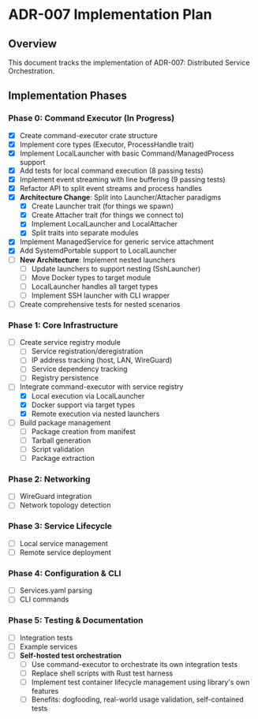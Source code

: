 # ADR-007 Implementation Plan

## Overview
This document tracks the implementation of ADR-007: Distributed Service Orchestration.

## Implementation Phases

### Phase 0: Command Executor (In Progress)
- [x] Create command-executor crate structure
- [x] Implement core types (Executor<T>, ProcessHandle trait)
- [x] Implement LocalLauncher with basic Command/ManagedProcess support
- [x] Add tests for local command execution (8 passing tests)
- [x] Implement event streaming with line buffering (9 passing tests)
- [x] Refactor API to split event streams and process handles
- [x] **Architecture Change**: Split into Launcher/Attacher paradigms
  - [x] Create Launcher trait (for things we spawn)
  - [x] Create Attacher trait (for things we connect to)
  - [x] Implement LocalLauncher and LocalAttacher
  - [x] Split traits into separate modules
- [x] Implement ManagedService for generic service attachment
- [x] Add SystemdPortable support to LocalLauncher
- [ ] **New Architecture**: Implement nested launchers
  - [ ] Update launchers to support nesting (SshLauncher<L>)
  - [ ] Move Docker types to target module
  - [ ] LocalLauncher handles all target types
  - [ ] Implement SSH launcher with CLI wrapper
- [ ] Create comprehensive tests for nested scenarios

### Phase 1: Core Infrastructure
- [ ] Create service registry module
  - [ ] Service registration/deregistration
  - [ ] IP address tracking (host, LAN, WireGuard)
  - [ ] Service dependency tracking
  - [ ] Registry persistence

- [ ] Integrate command-executor with service registry
  - [x] Local execution via LocalLauncher
  - [x] Docker support via target types
  - [x] Remote execution via nested launchers

- [ ] Build package management
  - [ ] Package creation from manifest
  - [ ] Tarball generation
  - [ ] Script validation
  - [ ] Package extraction

### Phase 2: Networking
- [ ] WireGuard integration
- [ ] Network topology detection

### Phase 3: Service Lifecycle
- [ ] Local service management
- [ ] Remote service deployment

### Phase 4: Configuration & CLI
- [ ] Services.yaml parsing
- [ ] CLI commands

### Phase 5: Testing & Documentation
- [ ] Integration tests
- [ ] Example services
- [ ] **Self-hosted test orchestration**
  - [ ] Use command-executor to orchestrate its own integration tests
  - [ ] Replace shell scripts with Rust test harness
  - [ ] Implement test container lifecycle management using library's own features
  - [ ] Benefits: dogfooding, real-world usage validation, self-contained tests